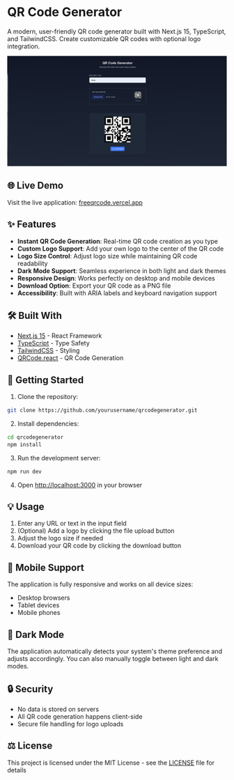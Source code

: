 # QR Code Generator

A modern, user-friendly QR code generator built with Next.js 15, TypeScript, and TailwindCSS. Create customizable QR codes with optional logo integration.

![QR Code Generator Screenshot](./public/screenshot.png)

## 🌐 Live Demo

Visit the live application: [freeqrcode.vercel.app](https://freeqrcode.vercel.app)

## ✨ Features

- **Instant QR Code Generation**: Real-time QR code creation as you type
- **Custom Logo Support**: Add your own logo to the center of the QR code
- **Logo Size Control**: Adjust logo size while maintaining QR code readability
- **Dark Mode Support**: Seamless experience in both light and dark themes
- **Responsive Design**: Works perfectly on desktop and mobile devices
- **Download Option**: Export your QR code as a PNG file
- **Accessibility**: Built with ARIA labels and keyboard navigation support

## 🛠️ Built With

- [Next.js 15](https://nextjs.org/) - React Framework
- [TypeScript](https://www.typescriptlang.org/) - Type Safety
- [TailwindCSS](https://tailwindcss.com/) - Styling
- [QRCode.react](https://www.npmjs.com/package/qrcode.react) - QR Code Generation

## 🚀 Getting Started

1. Clone the repository:

```bash
git clone https://github.com/yourusername/qrcodegenerator.git
```

2. Install dependencies:

```bash
cd qrcodegenerator
npm install
```

3. Run the development server:

```bash
npm run dev
```

4. Open [http://localhost:3000](http://localhost:3000) in your browser

## 💡 Usage

1. Enter any URL or text in the input field
2. (Optional) Add a logo by clicking the file upload button
3. Adjust the logo size if needed
4. Download your QR code by clicking the download button

## 📱 Mobile Support

The application is fully responsive and works on all device sizes:

- Desktop browsers
- Tablet devices
- Mobile phones

## 🌙 Dark Mode

The application automatically detects your system's theme preference and adjusts accordingly. You can also manually toggle between light and dark modes.

## 🔒 Security

- No data is stored on servers
- All QR code generation happens client-side
- Secure file handling for logo uploads

## ⚖️ License

This project is licensed under the MIT License - see the [LICENSE](LICENSE) file for details
